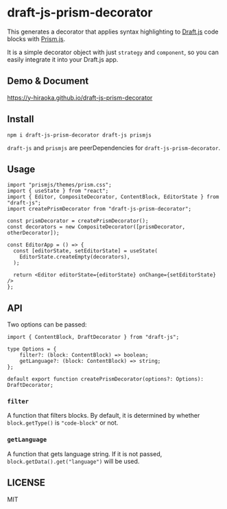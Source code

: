 # draft-js-prism-decorator

This generates a decorator that applies syntax highlighting to [Draft.js](https://draftjs.org/) code blocks with [Prism.js](https://prismjs.com/).

It is a simple decorator object with just `strategy` and `component`, so you can easily integrate it into your Draft.js app.

## Demo & Document

https://y-hiraoka.github.io/draft-js-prism-decorator

## Install

```
npm i draft-js-prism-decorator draft-js prismjs
```

`draft-js` and `prismjs` are peerDependencies for `draft-js-prism-decorator`.

## Usage

```tsx
import "prismjs/themes/prism.css";
import { useState } from "react";
import { Editor, CompositeDecorator, ContentBlock, EditorState } from "draft-js";
import createPrismDecorator from "draft-js-prism-decorator";

const prismDecorator = createPrismDecorator();
const decorators = new CompositeDecorator([prismDecorator, otherDecorator]);

const EditorApp = () => {
  const [editorState, setEditorState] = useState(
    EditorState.createEmpty(decorators),
  );

  return <Editor editorState={editorState} onChange={setEditorState} />
};
```

## API

Two options can be passed:

```tsx
import { ContentBlock, DraftDecorator } from "draft-js";

type Options = {
    filter?: (block: ContentBlock) => boolean;
    getLanguage?: (block: ContentBlock) => string;
};

default export function createPrismDecorator(options?: Options): DraftDecorator;
```

### `filter`

A function that filters blocks. By default, it is determined by whether `block.getType()` is `"code-block"` or not.

### `getLanguage`

A function that gets language string. If it is not passed, `block.getData().get("language")` will be used.

## LICENSE

MIT